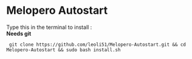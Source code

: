 # Melopero Autostart
Type this in the terminal to install :  
**Needs git**

` git clone https://github.com/leoli51/Melopero-Autostart.git && cd Melopero-Autostart && sudo bash install.sh`
